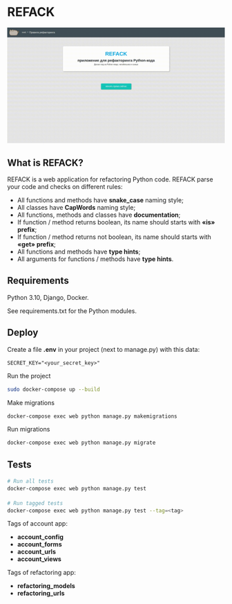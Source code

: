 # REFACK
![REFACK](./static_readme/app_work.gif)

## What is REFACK?
REFACK is a web application for refactoring Python code.
REFACK parse your code and checks on different rules:
- All functions and methods have **snake_case** naming style;
- All classes have **CapWords** naming style;
- All functions, methods and classes have **documentation**;
- If function / method returns boolean, its name should starts with **«is» prefix**;
- If function / method returns not boolean, its name should starts with **«get» prefix**;
- All functions and methods have **type hints**;
- All arguments for functions / methods have **type hints**.

## Requirements
Python 3.10, Django, Docker.

See requirements.txt for the Python modules.

## Deploy
Create a file **.env** in your project (next to manage.py) with this data:
```env
SECRET_KEY="<your_secret_key>"
```

Run the project
```bash
sudo docker-compose up --build
```

Make migrations
```bash
docker-compose exec web python manage.py makemigrations
```

Run migrations
```bash
docker-compose exec web python manage.py migrate
```

## Tests
```bash
# Run all tests
docker-compose exec web python manage.py test

# Run tagged tests
docker-compose exec web python manage.py test --tag=<tag>
```

Tags of account app:
- **account_config**
- **account_forms**
- **account_urls**
- **account_views**

Tags of refactoring app:
- **refactoring_models**
- **refactoring_urls**